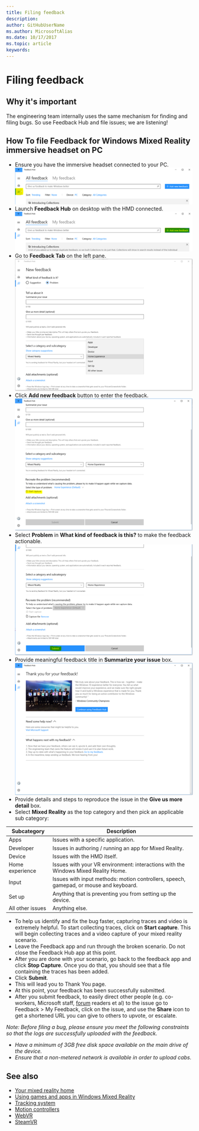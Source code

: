 ```yaml
---
title: Filing feedback
description: 
author: GitHubUserName
ms.author: MicrosoftAlias
ms.date: 10/17/2017
ms.topic: article
keywords: 
---
```




# Filing feedback

## Why it's important

The engineering team internally uses the same mechanism for finding and filing bugs. So use Feedback Hub and file issues; we are listening!

## How To file Feedback for Windows Mixed Reality immersive headset on PC
* Ensure you have the immersive headset connected to your PC.![Feedback Tab](images/feedback1.png)
* Launch **Feedback Hub** on desktop with the HMD connected.![Add new feedback](images/feedback2.png)
* Go to **Feedback Tab** on the left pane. ![Details and repro steps](images/feedback3.png)
* Click **Add new feedback** button to enter the feedback.![Start Capture](images/feedback4.png)
* Select **Problem** in **What kind of feedback is this?** to make the feedback actionable.![Submit](images/feedback5.png)
* Provide meaningful feedback title in **Summarize your issue** box.![Thank You](images/feedback6.png)
* Provide details and steps to reproduce the issue in the **Give us more detail** box.
* Select **Mixed Reality** as the top category and then pick an applicable sub category:

| Subcategory      | Description                                                                           |
|------------------|---------------------------------------------------------------------------------------|
| Apps             | Issues with a specific application.                                                   |
| Developer        | Issues in authoring / running an app for Mixed Reality.                               |
| Device           | Issues with the HMD itself.                                                           |
| Home experience  | Issues with your VR environment: interactions with the Windows Mixed Reality Home.    |
| Input            | Issues with input methods: motion controllers, speech, gamepad, or mouse and keyboard.|
| Set up           | Anything that is preventing you from setting up the device.                           |
| All other issues | Anything else.                                                                        |


* To help us identify and fix the bug faster, capturing traces and video is extremely helpful. To start collecting traces, click on **Start capture**. This will begin collecting traces and a video capture of your mixed reality scenario.
* Leave the Feedback app and run through the broken scenario. Do not close the Feedback Hub app at this point.
* After you are done with your scenario, go back to the feedback app and click **Stop Capture**. Once you do that, you should see that a file containing the traces has been added.
* Click **Submit**.
* This will lead you to Thank You page.
* At this point, your feedback has been successfully submitted.
* After you submit feedback, to easily direct other people (e.g. co-workers, Microsoft staff, [forum](https://forums.hololens.com/) readers et al) to the issue go to Feedback > My Feedback, click on the issue, and use the **Share** icon to get a shortened URL you can give to others to upvote, or escalate.

*Note: Before filing a bug, please ensure you meet the following constraints so that the logs are successfully uploaded with the feedback.*
* *Have a minimum of 3GB free disk space available on the main drive of the device.*
* *Ensure that a non-metered network is available in order to upload cabs.*


## See also
* [Your mixed reality home](your-mixed-reality-home.md)
* [Using games and apps in Windows Mixed Reality](using-games-and-apps-in-windows-mixed-reality.md)
* [Tracking system](tracking-system.md)
* [Motion controllers](motion-controllers.md)
* [WebVR](webvr.md)
* [SteamVR](wsing-steamvr-with-windows-mixed-reality.md)
